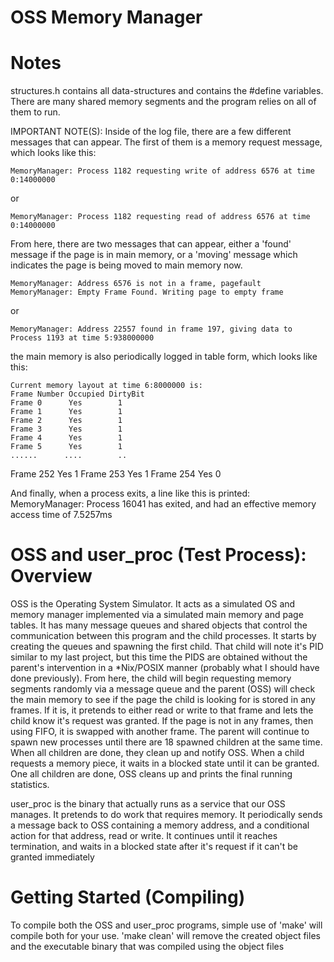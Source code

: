 # OSS Memory Manager
# Notes

structures.h contains all data-structures and contains the #define 
variables. There are many shared memory segments and the program relies on 
all of them to run.

IMPORTANT NOTE(S): 
Inside of the log file, there are a few different messages that can appear.
The first of them is a memory request message, which looks like this:

    MemoryManager: Process 1182 requesting write of address 6576 at time 0:14000000

or

    MemoryManager: Process 1182 requesting read of address 6576 at time 0:14000000

From here, there are two messages that can appear, either a 'found' message if the 
page is in main memory, or a 'moving' message which indicates the page is being moved
to main memory now.

    MemoryManager: Address 6576 is not in a frame, pagefault
    MemoryManager: Empty Frame Found. Writing page to empty frame

or

    MemoryManager: Address 22557 found in frame 197, giving data to Process 1193 at time 5:938000000

the main memory is also periodically logged in table form, which looks 
like this:

    Current memory layout at time 6:8000000 is: 
    Frame Number Occupied DirtyBit
    Frame 0      Yes        1
    Frame 1      Yes        1
    Frame 2      Yes        1
    Frame 3      Yes        1
    Frame 4      Yes        1
    Frame 5      Yes        1
    ......      ....        ..
   Frame 252      Yes        1
   Frame 253      Yes        1
   Frame 254      Yes        0

And finally, when a process exits, a line like this is printed:
    MemoryManager: Process 16041 has exited, and had an effective memory access time of 7.5257ms

# OSS and user_proc (Test Process): Overview

OSS is the Operating System Simulator. It acts as a simulated OS and
memory manager implemented via a simulated main memory and page tables.
It has many message queues and shared objects that control 
the communication between this program and the child processes. It starts 
by creating the queues and spawning the first child. That child will note
it's PID similar to my last project, but this time the PIDS are obtained without
the parent's intervention in a *Nix/POSIX manner (probably what I should have done previously).
From here, the child will begin requesting memory segments randomly via a message queue
and the parent (OSS) will check the main memory to see if the page the child is looking
for is stored in any frames. If it is, it pretends to either read or write to that frame
and lets the child know it's request was granted. If the page is not in any frames, then using 
FIFO, it is swapped with another frame. The parent will continue to spawn new processes
until there are 18 spawned children at the same time. When all
children are done, they clean up and notify OSS. When a child requests a memory piece,
it waits in a blocked state until it can be granted.  One all children are done, OSS 
cleans up and prints the final running statistics.

user_proc is the binary that actually runs as a service that our OSS
manages. It pretends to do work that requires memory. It periodically 
sends a message back to OSS containing a memory address, and a conditional 
action for that address, read or write. It continues until it reaches termination,
and waits in a blocked state after it's request if it can't be granted immediately


# Getting Started (Compiling)

To compile both the OSS and user_proc programs, simple use of 'make'
will compile both for your use. 'make clean' will remove the created object files and the
executable binary that was compiled using the object files
